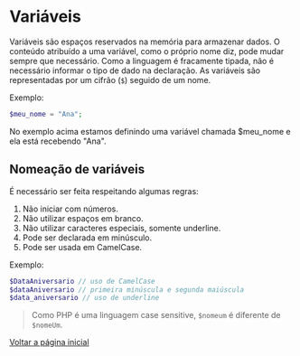 # Variáveis

Variáveis são espaços reservados na memória para armazenar dados. O conteúdo atribuído a uma variável, como o próprio nome diz, pode mudar sempre que necessário. Como a linguagem é fracamente tipada, não é necessário informar o tipo de dado na declaração.
As variáveis são representadas por um cifrão (`$`) seguido de um nome.

Exemplo: 
```php
$meu_nome = "Ana";
```
No exemplo acima estamos definindo uma variável chamada $meu_nome e ela está recebendo "Ana".

## Nomeação de variáveis 

É necessário ser feita respeitando algumas regras:

1. Não iniciar com números.
2. Não utilizar espaços em branco.
3. Não utilizar caracteres especiais, somente underline.
4. Pode ser declarada em minúsculo.
5. Pode ser usada em CamelCase.

Exemplo:

```php
$DataAniversario // uso de CamelCase
$dataAniversario // primeira minúscula e segunda maiúscula
$data_aniversario // uso de underline
```

> Como PHP é uma linguagem case sensitive, `$nomeum` é diferente de `$nomeUm`.

[Voltar a página inicial](../README.md)
